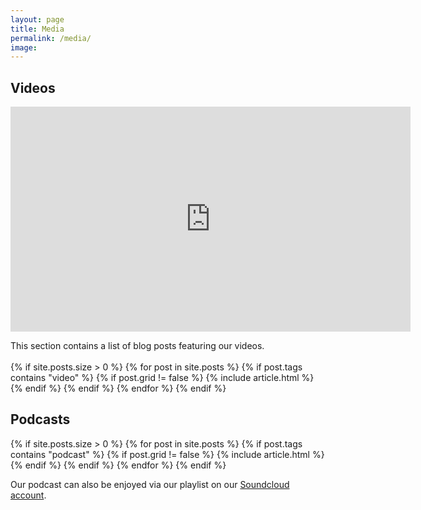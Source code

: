 ```yaml
---
layout: page
title: Media
permalink: /media/
image: 
---
```


<head>
<style>
.page__info {
  max-width: 1024px;
  }
.page {
  max-width: 1024px;
}
</style>
</head>

<div class="container">
  <h2>Videos</h2>
    <article class="post">
      <div class="post__content">
      <p><iframe title="Pearl (film)." src="https://player.vimeo.com/video/445572886?h=608cbbdeca" width="640" height="360" frameborder="0" allow="autoplay; fullscreen; picture-in-picture" allowfullscreen></iframe></p>
      </div>
    </article>
    This section contains a list of blog posts featuring our videos.  
  <br><br>   
    <div class="row animate">
      {% if site.posts.size > 0 %}
        {% for post in site.posts %}
          {% if post.tags contains "video" %}
          {% if post.grid != false %}
          {% include article.html %}
          {% endif %}
          {% endif %}
        {% endfor %}
      {% endif %}
    </div>
  <h2>Podcasts</h2>
    <div class="row animate">
      {% if site.posts.size > 0 %}
        {% for post in site.posts %}
          {% if post.tags contains "podcast" %}
          {% if post.grid != false %}
          {% include article.html %}
          {% endif %}
          {% endif %}
        {% endfor %}
      {% endif %}
      <p>Our podcast can also be enjoyed via our playlist on our <a href="https://soundcloud.com/user-351945045">Soundcloud account</a>.</p>
    </div>
</div>